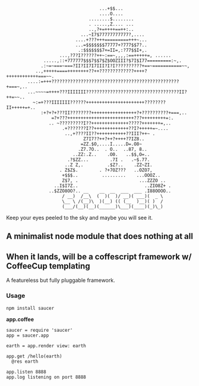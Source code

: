 
                                       ...+$$...                          
                                       ....O....                          
                                   ........$........                      
                                   . .....,Z.... ...                      
                                   ..,?+=++++==++:..                      
                                ...~I7$77777777777?,....                  
                              ....+???+++=========+++~...                  
                              ...=$$$$$$$77777+?777$$7?..                  
                               .:$$$$$$$7+=II=,:?77$$I+,.                  
                        ...,?7?I??????++~:==~,,,,:==+++++=, ......           
                  .....,::+777777$$$7$$7$Z$OOZIII?$7I$I77=========:~,.         
                 .:~=~===~===?II?II7I7III?I?I??????????+==~===========~~,         
               ..,+++++====++++++++??++?????????????++++?++++++++++++===~~.      
            ....:=+++????????????????????????????????????????????????+===~,..
            ...~~~~=++++???IIIIIII???????????????????????????????????II?++=~~..
              ~:=+???IIIIIII??????++++++++++++++++++++++????????II+++++=+..
                 :+?+?+???II????????+++++++++++++++++?+??????????+===,..     
                     =?+???+++++++++++++++++++++++++???+++++++++=:.       
                    .. ~?????????I??++++++++++++++?????+++++++=,..        
                         .+???????I??+++++++++++++??I?+++++=~....         
                          ..,+????II??+++++++++++??III?++~ .              
                                 Z7I7??++?++?++++?7IZ8..                  
                                =ZZ.$O,....I.....D=.O8~                   
                               .Z7.7O..  . O..  ..87, 8..                 
                             ..ZZ:.Z..    .O0.   ..$$,O=..                
                           .?$ZZ...        .7I .   .~$.77.              
                          ..Z Z,.         .$Z?..    .ZZ~ZI.           
                        . Z$Z$.        . ?+7OZ???   ..OZO7,             
                         +$$$..         .........    ...OOOZ..           
                         Z$7, .                       ...ZZZO ..         
                      ..I$I7Z..                         ..ZIO8Z+ .        
                    ..$ZZO8OO?.. __    __  __  ___  ___ .I88OOOO..
                         / __)  /__\  (  )(  )/ __)( ___)(  _ \
                         \__ \ /(__)\  )(__) (( (__  )__)( )  /
                         (___/(__)(__)(______)\___)(____)(_)\_)


Keep your eyes peeled to the sky and maybe you will see it.



## A minimalist node module that does nothing at all

## When it lands, will be a coffescript framework w/ CoffeeCup templating
A featureless but fully pluggable framework.

### Usage

    npm install saucer


**app.coffee**

```coffeecript
saucer = require 'saucer'
app = saucer.app

earth = app.render view: earth

app.get /hello(earth)
  @res earth

app.listen 8888
app.log listening on port 8888

```
